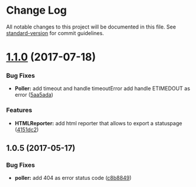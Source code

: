 # Change Log

All notable changes to this project will be documented in this file. See [standard-version](https://github.com/conventional-changelog/standard-version) for commit guidelines.

<a name="1.1.0"></a>
# [1.1.0](https://github.com/makepanic/los-pollos/compare/v1.0.5...v1.1.0) (2017-07-18)


### Bug Fixes

* **Poller:** add timeout and handle timeoutError add handle ETIMEDOUT as error ([5aa5ada](https://github.com/makepanic/los-pollos/commit/5aa5ada))


### Features

* **HTMLReporter:** add html reporter that allows to export a statuspage ([4151dc2](https://github.com/makepanic/los-pollos/commit/4151dc2))



<a name="1.0.5"></a>
## 1.0.5 (2017-05-17)


### Bug Fixes

* **poller:** add 404 as error status code ([c8b8849](https://github.com/makepanic/los-pollos/commit/c8b8849))
